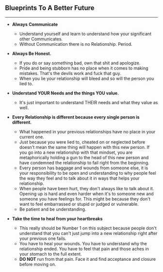 
## Blueprints To A Better Future
---

- **Always** **Communicate**
   - Understand yourself and learn to understand how your significant other Communicates. 
   - Without Communication there is no Relationship. Period.

- **Always Be Honest.** 
   - If you do or say something bad, own that shit and apologize. 
   - Pride and being stubborn has no place when it comes to making mistakes. That's the devils work and fuck that guy.
   -  When you lie your relationship will bleed and so will the person you lied to.

- **Understand YOUR Needs and the things YOU value.** 
   - It's just important to understand THEIR needs and what they value as well.

- **Every Relationship is different because every single person is different.** 
   - What happened in your previous relationships have no place in your current one. 
   - Just because you were lied to, cheated on or neglected before doesn't mean the same thing will happen with this new person. If you go into a new relationship with that mindset, you are metaphorically holding a gun to the head of this new person and have condemned the relationship to fail right from the beginning.
   - Every person has baggage and wounds from someone else, it is your responsibility to be open and understanding to why people feel the way they feel and to talk about it in ways that helps your relationship. 
   - When people have been hurt, they don't always like to talk about it. Opening up is hard and even harder when it's to someone new and someone you have feelings for. This might be because they don't want to feel embarrassed or stupid or judged or vulnerable. 
   - Be patient and be understanding.

- **Take the time to heal from your heartbreaks**
   - This really should be Number 1 on this  subject because people don't understand that you can't just jump into a new relationship right after your previous one fails. 
   - You have to heal your wounds. You have to understand why the relationship ended. You have to feel that pain and those aches in your stomach to the full extent. 
   - **DO NOT** run from that pain. Face it and find acceptance and closure before moving on.